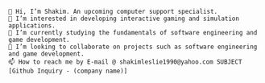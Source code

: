     👋 Hi, I’m Shakim. An upcoming computer support specialist.
    👀 I’m interested in developing interactive gaming and simulation applications.
    🌱 I’m currently studying the fundamentals of software engineering and game development.
    💞️ I’m looking to collaborate on projects such as software engineering and game development.
    📫 How to reach me by E-mail @ shakimleslie1990@yahoo.com SUBJECT [Github Inquiry - (company name)]



<!---
shakimleslie1990/shakimleslie1990 is a ✨ special ✨ repository because its `README.md` (this file) appears on your GitHub profile.
You can click the Preview link to take a look at your changes.
--->
